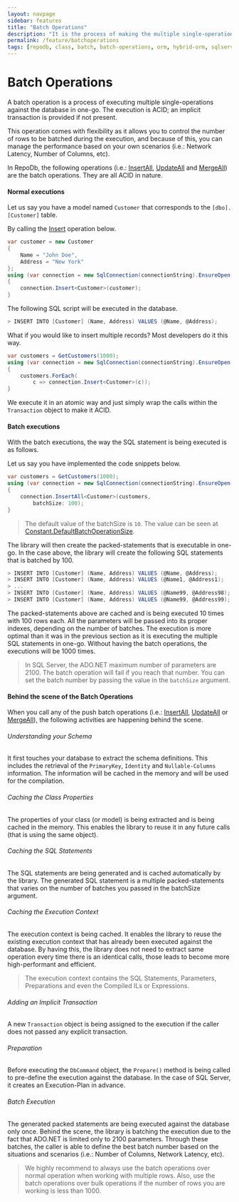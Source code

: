```yaml
---
layout: navpage
sidebar: features
title: "Batch Operations"
description: "It is the process of making the multiple single-operations be executed against the database in one-go."
permalink: /feature/batchoperations
tags: [repodb, class, batch, batch-operations, orm, hybrid-orm, sqlserver, sqlite, mysql, postgresql]
---
```


# Batch Operations

A batch operation is a process of executing multiple single-operations against the database in one-go. The execution is ACID; an implicit transaction is provided if not present.

This operation comes with flexibility as it allows you to control the number of rows to be batched during the execution, and because of this, you can manage the performance based on your own scenarios (i.e.: Network Latency, Number of Columns, etc).

In RepoDb, the following operations (i.e.: [InsertAll](/operation/insertall), [UpdateAll](/operation/updateall) and [MergeAll](/operation/mergeall)) are the batch operations. They are all ACID in nature.

#### Normal executions

Let us say you have a model named `Customer` that corresponds to the `[dbo].[Customer]` table.

By calling the [Insert](/operation/insert) operation below.

```csharp
var customer = new Customer
{
    Name = "John Doe",
    Address = "New York"
};
using (var connection = new SqlConnection(connectionString).EnsureOpen())
{
    connection.Insert<Customer>(customer);
}
```

The following SQL script will be executed in the database.

```csharp
> INSERT INTO [Customer] (Name, Address) VALUES (@Name, @Address);
```

What if you would like to insert multiple records? Most developers do it this way.

```csharp
var customers = GetCustomers(1000);
using (var connection = new SqlConnection(connectionString).EnsureOpen())
{
    customers.ForEach(
        c => connection.Insert<Customer>(c));
}
```

We execute it in an atomic way and just simply wrap the calls within the `Transaction` object to make it ACID.

#### Batch executions

With the batch executions, the way the SQL statement is being executed is as follows.

Let us say you have implemented the code snippets below.

```csharp
var customers = GetCustomers(1000);
using (var connection = new SqlConnection(connectionString).EnsureOpen())
{
    connection.InsertAll<Customer>(customers,
        batchSize: 100);
}
```

> The default value of the batchSize is `10`. The value can be seen at [Constant.DefaultBatchOperationSize](/class/constant).

The library will then create the packed-statements that is executable in one-go. In the case above, the library will create the following SQL statements that is batched by 100.

```csharp
> INSERT INTO [Customer] (Name, Address) VALUES (@Name, @Address);
> INSERT INTO [Customer] (Name, Address) VALUES (@Name1, @Address1);
> ...
> INSERT INTO [Customer] (Name, Address) VALUES (@Name99, @Address98);
> INSERT INTO [Customer] (Name, Address) VALUES (@Name99, @Address99);
```

The packed-statements above are cached and is being executed 10 times with 100 rows each. All the parameters will be passed into its proper indexes, depending on the number of batches. The execution is more optimal than it was in the previous section as it is executing the multiple SQL statements in one-go. Without having the batch operations, the executions will be 1000 times.

> In SQL Server, the ADO.NET maximum number of parameters are 2100. The batch operation will fail if you reach that number. You can set the batch number by passing the value in the `batchSize` argument.

#### Behind the scene of the Batch Operations

When you call any of the push batch operations (i.e.: [InsertAll](/operation/insertall), [UpdateAll](/operation/updateall) or [MergeAll](/operation/mergeall)), the following activities are happening behind the scene.

###### Understanding your Schema

It first touches your database to extract the schema definitions. This includes the retrieval of the `PrimaryKey`, `Identity` and `Nullable-Columns` information. The information will be cached in the memory and will be used for the compilation.

###### Caching the Class Properties

The properties of your class (or model) is being extracted and is being cached in the memory. This enables the library to reuse it in any future calls (that is using the same object).

###### Caching the SQL Statements

The SQL statements are being generated and is cached automatically by the library. The generated SQL statement is a multiple packed-statements that varies on the number of batches you passed in the batchSize argument.

###### Caching the Execution Context

The execution context is being cached. It enables the library to reuse the existing execution context that has already been executed against the database. By having this, the library does not need to extract same operation every time there is an identical calls, those leads to become more high-performant and efficient.

> The execution context contains the SQL Statements, Parameters, Preparations and even the Compiled ILs or Expressions. 

###### Adding an Implicit Transaction

A new `Transaction` object is being assigned to the execution if the caller does not passed any explicit transaction.

###### Preparation

Before executing the `DbCommand` object, the `Prepare()` method is being called to pre-define the execution against the database. In the case of SQL Server, it creates an Execution-Plan in advance.

###### Batch Execution

The generated packed statements are being executed against the database only once. Behind the scene, the library is batching the execution due to the fact that ADO.NET is limited only to 2100 parameters. Through these batches, the caller is able to define the best batch number based on the situations and scenarios (i.e.: Number of Columns, Network Latency, etc).

> We highly recommend to always use the batch operations over normal operation when working with multiple rows. Also, use the batch operations over bulk operations if the number of rows you are working is less than 1000.
